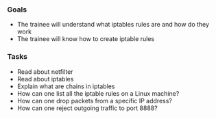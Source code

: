 
### Goals
- The trainee will understand what iptables rules are and how do they work
- The trainee will know how to create iptable rules

### Tasks
- Read about netfilter
- Read about iptables
- Explain what are chains in iptables
- How can one list all the iptable rules on a Linux machine?
- How can one drop packets from a specific IP address?
- How can one reject outgoing traffic to port 8888?